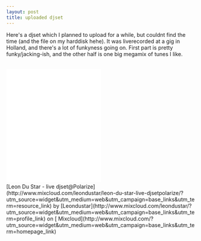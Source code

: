 ```yaml
---
layout: post
title: uploaded djset
---
```

Here's a djset which I planned to upload for a while, but couldnt find the time (and the file on my harddisk hehe). It was liverecorded at a gig in Holland, and there's a lot of funkyness going on. First part is pretty funky/jacking-ish, and the other half is one big megamix of tunes I like. 


<div> 
</div>
<iframe frameborder="0" height="300" src="//www.mixcloud.com/widget/iframe/?feed=http%3A%2F%2Fwww.mixcloud.com%2Fleondustar%2Fleon-du-star-live-djsetpolarize%2F&embed_uuid=e8f0d7fc-8a68-48ee-9111-2d73da562d81&stylecolor=d48002&embed_type=widget_standard" width="250">
</iframe>
<div style="clear:both; height:3px; width:242px;">
</div>[Leon Du Star - live djset@Polarize](http://www.mixcloud.com/leondustar/leon-du-star-live-djsetpolarize/?utm_source=widget&utm_medium=web&utm_campaign=base_links&utm_term=resource_link)
<span> by 
</span>[Leondustar](http://www.mixcloud.com/leondustar/?utm_source=widget&utm_medium=web&utm_campaign=base_links&utm_term=profile_link)
<span> on 
</span>[ Mixcloud](http://www.mixcloud.com/?utm_source=widget&utm_medium=web&utm_campaign=base_links&utm_term=homepage_link)


<div style="clear:both; height:3px;">
</div>